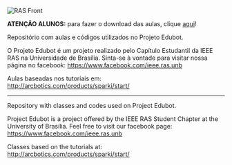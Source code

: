 ![RAS Front](https://dl.dropboxusercontent.com/u/2655937/edubot-logo%2Bras-text.png)

**ATENÇÃO ALUNOS:** para fazer o download das aulas, clique [aqui](https://github.com/IEEE-RAS-UnB/edubot.git)!

Repositório com aulas e códigos utilizados no Projeto Edubot.

O Projeto Edubot é um projeto realizado pelo Capítulo Estudantil da IEEE RAS na Universidade de Brasília. Sinta-se à vontade para visitar nossa página no facebook: https://www.facebook.com/ieee.ras.unb

Aulas baseadas nos tutoriais em: http://arcbotics.com/products/sparki/start/

---------------------------------------------------------------------------------------------------------

Repository with classes and codes used on Project Edubot.

Project Edubot is a project offered by the IEEE RAS Student Chapter at the University of Brasília. Feel free to visit our facebook page: https://www.facebook.com/ieee.ras.unb

Classes based on the tutorials at: http://arcbotics.com/products/sparki/start/
